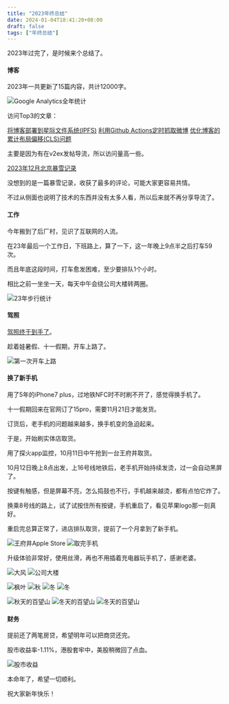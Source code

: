 ```yaml
---
title: "2023年终总结"
date: 2024-01-04T18:41:20+08:00
draft: false
tags: ["年终总结"]
---
```


2023年过完了，是时候来个总结了。

#### 博客

2023年一共更新了15篇内容，共计12000字。

![Google Analytics全年统计](20240104184720.png)

访问Top3的文章：

[将博客部署到星际文件系统(IPFS)](https://liudon.com/posts/deploy-blog-to-ipfs/)
[利用Github Actions定时抓取微博](https://liudon.com/posts/using-github-actions-to-schedule-weibo-scraping/)
[优化博客的累计布局偏移(CLS)问题](https://liudon.com/posts/fix-blog-cls/)

主要是因为有在v2ex发帖导流，所以访问量高一些。

[2023年12月北京暴雪记录](https://liudon.com/posts/2023%E5%B9%B412%E6%9C%88%E5%8C%97%E4%BA%AC%E6%9A%B4%E9%9B%AA%E8%AE%B0%E5%BD%95/)

没想到的是一篇暴雪记录，收获了最多的评论，可能大家更容易共情。

不过从侧面也说明了技术的东西并没有太多人看，所以后来就不再分享导流了。

#### 工作

今年搬到了后厂村，见识了互联网的人流。

在23年最后一个工作日，下班路上，算了一下，这一年晚上9点半之后打车59次。

而且年底这段时间，打车愈发困难，至少要排队1个小时。

相比之前一坐坐一天，每天中午会绕公司大楼转两圈。

![23年步行统计](20240104190037.jpg)

#### 驾照

[驾照终于到手了](https://liudon.com/posts/my-journey-of-learning-to-drive/)。

趁着娃暑假、十一假期，开车上路了。

![第一次开车上路](20240104190649.jpg)

#### 换了新手机

用了5年的iPhone7 plus，过地铁NFC时不时刷不开了，感觉得换手机了。

十一假期回来在官网订了15pro，需要11月21日才能发货。

订货后，老手机的问题越来越多，换手机变的急迫起来。

于是，开始刷实体店取货。

用了探火app监控，10月11日中午抢到一台王府井取货。

10月12日晚上8点出发，上16号线地铁后，老手机开始持续发烫，过一会自动黑屏了。

按键有触感，但是屏幕不亮，怎么捣鼓也不行，手机越来越烫，都有点怕它炸了。

换乘8号线的路上，试了试按住所有按键，手机重启了，看见苹果logo那一刻真好。

重启完总算正常了，进店排队取货，提前了一个月拿到了新手机。

![王府井Apple Store](20240105132858.jpg)
![取完手机](20240105132906.jpg)

升级体验非常好，使用丝滑，再也不用插着充电器玩手机了，感谢老婆。

![大风](20240105133752.jpg)
![公司大楼](20240105133758.jpg)

![枫叶](20240105133747.jpg)
![秋](20240105133803.jpg)
![冬](20240105133808.jpg)
![冬](20240105133819.jpg)

![秋天的百望山](20240105133739.jpg)
![冬天的百望山](20240105133814.jpg)
![冬天的百望山](20240105133825.jpg)

#### 财务

提前还了两笔房贷，希望明年可以把商贷还完。

股市收益率-1.11%，港股套牢中，美股稍微回了点血。

![股市收益](20240104191508.jpg)

本命年了，希望一切顺利。

祝大家新年快乐！
